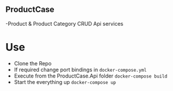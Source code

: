 ## ProductCase
-Product & Product Category CRUD Api services

# Use
- Clone the Repo
- If required change port bindings in `docker-compose.yml`
- Execute from the ProductCase.Api folder `docker-compose build`
- Start the everything up `docker-compose up`
